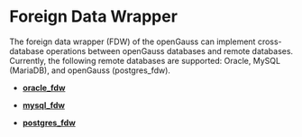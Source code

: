 # Foreign Data Wrapper<a name="EN-US_TOPIC_0272283425"></a>

The foreign data wrapper \(FDW\) of the openGauss can implement cross-database operations between openGauss databases and remote databases. Currently, the following remote databases are supported: Oracle, MySQL \(MariaDB\), and openGauss \(postgres\_fdw\).

-   **[oracle\_fdw](oracle_fdw.md)**  

-   **[mysql\_fdw](mysql_fdw.md)**  

-   **[postgres\_fdw](postgres_fdw.md)**  


